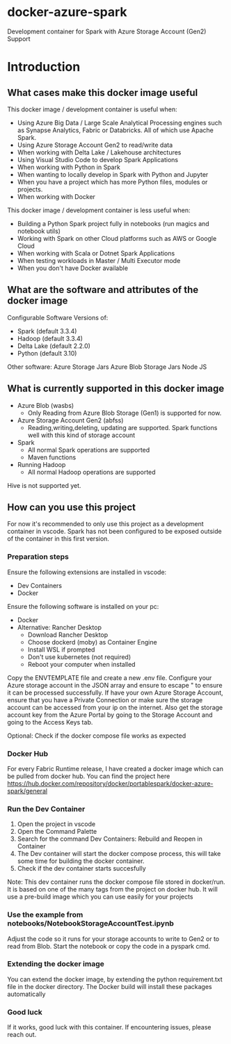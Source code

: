 # docker-azure-spark
Development container for Spark with Azure Storage Account (Gen2) Support

# Introduction

## What cases make this docker image useful

This docker image / development container is useful when:
- Using Azure Big Data / Large Scale Analytical Processing engines such as Synapse Analytics, Fabric or Databricks. All of which use Apache Spark.
- Using Azure Storage Account Gen2 to read/write data
- When working with Delta Lake / Lakehouse architectures
- Using Visual Studio Code to develop Spark Applications
- When working with Python in Spark
- When wanting to locally develop in Spark with Python and Jupyter
- When you have a project which has more Python files, modules or projects.
- When working with Docker

This docker image / development container is less useful when:
- Building a Python Spark project fully in notebooks (run magics and notebook utils)
- Working with Spark on other Cloud platforms such as AWS or Google Cloud
- When working with Scala or Dotnet Spark Applications
- When testing workloads in Master / Multi Executor mode
- When you don't have Docker available

## What are the software and attributes of the docker image

Configurable Software Versions of:
- Spark (default 3.3.4)
- Hadoop (default 3.3.4)
- Delta Lake (default 2.2.0)
- Python (default 3.10)

Other software:
Azure Storage Jars
Azure Blob Storage Jars
Node JS

## What is currently supported in this docker image

- Azure Blob (wasbs)
  - Only Reading from Azure Blob Storage (Gen1) is supported for now.
- Azure Storage Account Gen2 (abfss)
  - Reading,writing,deleting, updating are supported. Spark functions well with this kind of storage account
- Spark
  - All normal Spark operations are supported
  - Maven functions
- Running Hadoop
  - All normal Hadoop operations are supported

Hive is not supported yet.

## How can you use this project

For now it's recommended to only use this project as a development container in vscode. Spark has not been configured to be exposed outside of the container in this first version.

### Preparation steps

Ensure the following extensions are installed in vscode:
- Dev Containers
- Docker

Ensure the following software is installed on your pc:
- Docker
- Alternative: Rancher Desktop
  - Download Rancher Desktop
  - Choose dockerd (moby) as Container Engine
  - Install WSL if prompted
  - Don't use kubernetes (not required)
  - Reboot your computer when installed

Copy the ENVTEMPLATE file and create a new .env file. Configure your Azure storage account in the JSON array and ensure to escape " to ensure it can be processed successfully. If have your own Azure Storage Account, ensure that you have a Private Connection or make sure the storage account can be accessed from your ip on the internet. Also get the storage account key from the Azure Portal by going to the Storage Account and going to the Access Keys tab.

Optional:
Check if the docker compose file works as expected

### Docker Hub

For every Fabric Runtime release, I have created a docker image which can be pulled from docker hub. You can find the project here https://hub.docker.com/repository/docker/portablespark/docker-azure-spark/general

### Run the Dev Container

1. Open the project in vscode
2. Open the Command Palette
3. Search for the command Dev Containers: Rebuild and Reopen in Container
4. The Dev container will start the docker compose process, this will take some time for building the docker container.
5. Check if the dev container starts succesfully

Note: This dev container runs the docker compose file stored in docker/run. It is based on one of the many tags from the project on docker hub. It will use a pre-build image which you can use easily for your projects
   
### Use the example from notebooks/NotebookStorageAccountTest.ipynb

Adjust the code so it runs for your storage accounts to write to Gen2 or to read from Blob. Start the notebook or copy the code in a pyspark cmd.

### Extending the docker image

You can extend the docker image, by extending the python requirement.txt file in the docker directory. The Docker build will install these packages automatically

### Good luck

If it works, good luck with this container. If encountering issues, please reach out.